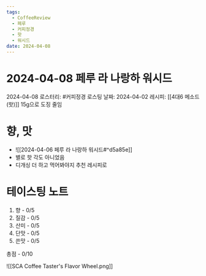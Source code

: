 ```yaml
---
tags:
  - CoffeeReview
  - 페루
  - 커피정경
  - 핫
  - 워시드
date: 2024-04-08
---
```

# 2024-04-08 페루 라 나랑하 워시드
2024-04-08
로스터리: #커피정경 
로스팅 날짜: 2024-04-02
레시피: [[4대6 메소드 (핫)]] 15g으로 도징 줄임
# 향, 맛
- ![[2024-04-06 페루 라 나랑하 워시드#^d5a85e]]
- 별로 핫 각도 아니었음
- 디개싱 더 하고 먹어봐야지 추천 레시피로
# 테이스팅 노트
1. 향 - 0/5
2. 질감 - 0/5
3. 산미 - 0/5
4. 단맛 - 0/5
5. 쓴맛 - 0/5

총점 - 0/10



![[SCA Coffee Taster's Flavor Wheel.png]]
